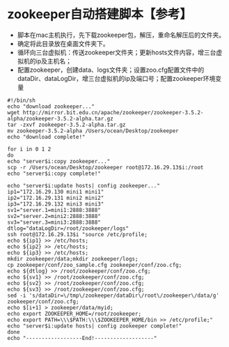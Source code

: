 # zookeeper自动搭建脚本【参考】
* 脚本在mac主机执行，先下载zookeeper包，解压，重命名解压后的文件夹。
* 确定将此目录放在桌面文件夹下。
* 循环向三台虚拟机：传送zookeeper文件夹；更新hosts文件内容，增三台虚拟机的ip及主机名；
* 配置zookeeper，创建data、logs文件夹；设置zoo.cfg配置文件中的dataDir、dataLogDir，增三台虚拟机的ip及端口号；配置zookeeper环境变量

```
#!/bin/sh
echo "download zookeeper..."
wget http://mirror.bit.edu.cn/apache/zookeeper/zookeeper-3.5.2-alpha/zookeeper-3.5.2-alpha.tar.gz
tar -zxvf zookeeper-3.5.2-alpha.tar.gz
mv zookeeper-3.5.2-alpha /Users/ocean/Desktop/zookeeper
echo "download complete!"

for i in 0 1 2
do
echo "server$i:copy zookeeper..."
scp -r /Users/ocean/Desktop/zookeeper root@172.16.29.13$i:/root
echo "server$i:copy complete!"

echo "server$i:update hosts| config zookeeper..."
ip1="172.16.29.130 mini1 mini1"
ip2="172.16.29.131 mini2 mini2"
ip3="172.16.29.132 mini3 mini3"
sv1="server.1=mini1:2888:3888"
sv2="server.2=mini2:2888:3888"
sv3="server.3=mini3:2888:3888"
dtlog="dataLogDir=/root/zookeeper/logs"
ssh root@172.16.29.13$i "source /etc/profile;
echo ${ip1} >> /etc/hosts;
echo ${ip2} >> /etc/hosts;
echo ${ip3} >> /etc/hosts;
mkdir zookeeper/data;mkdir zookeeper/logs;
cp zookeeper/conf/zoo_sample.cfg zookeeper/conf/zoo.cfg;
echo ${dtlog} >> /root/zookeeper/conf/zoo.cfg;
echo ${sv1} >> /root/zookeeper/conf/zoo.cfg;
echo ${sv2} >> /root/zookeeper/conf/zoo.cfg;
echo ${sv3} >> /root/zookeeper/conf/zoo.cfg;
sed -i 's/dataDir=\/tmp\/zookeeper/dataDir\/root\/zookeeper\/data/g' zookeeper/conf/zoo.cfg;
echo $[i+1] > zookeeper/data/myid;
echo export ZOOKEEPER_HOME=/root/zookeeper;
echo export PATH=\\\$PATH:\\\$ZOOKEEPER_HOME/bin >> /etc/profile;"
echo "server$i:update hosts| config zookeeper complete!"
done
echo "------------------End!-------------------"

```

<!--
create time: 2018-03-15 09:59:08
Author: Alfred

This file is created by Marboo<http://marboo.io> template file $MARBOO_HOME/.media/starts/default.md
本文件由 Marboo<http://marboo.io> 模板文件 $MARBOO_HOME/.media/starts/default.md 创建
-->

